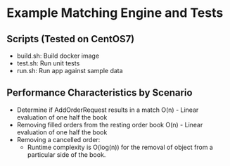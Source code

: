 # Example Matching Engine and Tests

## Scripts (Tested on CentOS7)

- build.sh: Build docker image
- test.sh: Run unit tests
- run.sh: Run app against sample data

## Performance Characteristics by Scenario
- Determine if AddOrderRequest results in a match
  O(n) - Linear evaluation of one half the book
- Removing filled orders from the resting order book
  O(n) - Linear evaluation of one half the book
- Removing a cancelled order:
  - Runtime complexity is O(log(n)) for the removal of object from a particular side of the book.  


